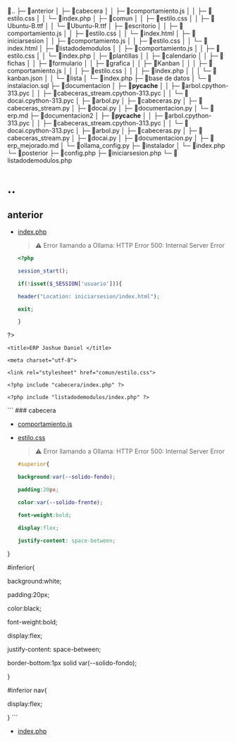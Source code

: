 📁..
   ├─ 📁anterior
   │  ├─ 📁cabecera
   │  │  ├─ 📄comportamiento.js
   │  │  ├─ 📄estilo.css
   │  │  └─ 📄index.php
   │  ├─ 📁comun
   │  │  ├─ 📄estilo.css
   │  │  ├─ 📄Ubuntu-B.ttf
   │  │  └─ 📄Ubuntu-R.ttf
   │  ├─ 📁escritorio
   │  │  ├─ 📄comportamiento.js
   │  │  ├─ 📄estilo.css
   │  │  └─ 📄index.html
   │  ├─ 📁iniciarsesion
   │  │  ├─ 📄comportamiento.js
   │  │  ├─ 📄estilo.css
   │  │  └─ 📄index.html
   │  ├─ 📁listadodemodulos
   │  │  ├─ 📄comportamiento.js
   │  │  ├─ 📄estilo.css
   │  │  └─ 📄index.php
   │  ├─ 📁plantillas
   │  │  ├─ 📁calendario
   │  │  ├─ 📁fichas
   │  │  ├─ 📁formulario
   │  │  ├─ 📁grafica
   │  │  ├─ 📁Kanban
   │  │  │  ├─ 📄comportamiento.js
   │  │  │  ├─ 📄estilo.css
   │  │  │  ├─ 📄index.php
   │  │  │  └─ 📄kanban.json
   │  │  └─ 📁lista
   │  └─ 📄index.php
   ├─ 📁base de datos
   │  └─ 📄instalacion.sql
   ├─ 📁documentacion
   │  ├─ 📁__pycache__
   │  │  ├─ 📄arbol.cpython-313.pyc
   │  │  ├─ 📄cabeceras_stream.cpython-313.pyc
   │  │  └─ 📄docai.cpython-313.pyc
   │  ├─ 📄arbol.py
   │  ├─ 📄cabeceras.py
   │  ├─ 📄cabeceras_stream.py
   │  ├─ 📄docai.py
   │  ├─ 📄documentacion.py
   │  └─ 📄erp.md
   ├─ 📁documentacion2
   │  ├─ 📁__pycache__
   │  │  ├─ 📄arbol.cpython-313.pyc
   │  │  ├─ 📄cabeceras_stream.cpython-313.pyc
   │  │  └─ 📄docai.cpython-313.pyc
   │  ├─ 📄arbol.py
   │  ├─ 📄cabeceras.py
   │  ├─ 📄cabeceras_stream.py
   │  ├─ 📄docai.py
   │  ├─ 📄documentacion.py
   │  ├─ 📄erp_mejorado.md
   │  └─ 📄ollama_config.py
   ├─ 📁instalador
   │  └─ 📄index.php
   └─ 📁posterior
      ├─ 📄config.php
      ├─ 📄iniciarsesion.php
      └─ 📄listadodemodulos.php
# ..
## anterior

- [index.php](anterior\index.php)

    > ⚠️ Error llamando a Ollama: HTTP Error 500: Internal Server Error

    ```php
    <?php 
  session_start();
  if(!isset($_SESSION['usuario'])){
    header("Location: iniciarsesion/index.html");
    exit;
  }
?>
<!doctype html>
<html lang="es">
  <head>
    <title>ERP Joshue Daniel </title>
    <meta charset="utf-8">
    <link rel="stylesheet" href="comun/estilo.css">
  </head>
  <body>
    <?php include "cabecera/index.php" ?>
    <?php include "listadodemodulos/index.php" ?>
    
  </body>
</html> 
    ```
### cabecera

- [comportamiento.js](anterior\cabecera\comportamiento.js)
- [estilo.css](anterior\cabecera\estilo.css)

    > ⚠️ Error llamando a Ollama: HTTP Error 500: Internal Server Error

    ```css
    #superior{
  background:var(--solido-fondo);
  padding:20px;
  color:var(--solido-frente);
  font-weight:bold;
  display:flex;
  justify-content: space-between;
}
#inferior{
  background:white;
  padding:20px;
  color:black;
  font-weight:bold;
  display:flex;
  justify-content: space-between;
  border-bottom:1px solid var(--solido-fondo);
}
#inferior nav{
  display:flex;
}
    ```
- [index.php](anterior\cabecera\index.php)
